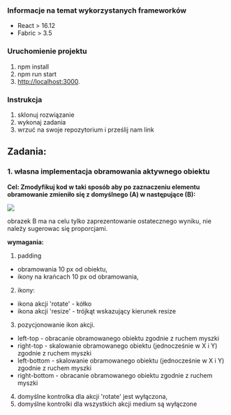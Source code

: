 
### Informacje na temat wykorzystanych frameworków

- React > 16.12
- Fabric > 3.5

### Uruchomienie projektu

1. npm install
2. npm run start
3. [http://localhost:3000](http://localhost:3000).

### Instrukcja
1. sklonuj rozwiązanie 
2. wykonaj zadania
3. wrzuć na swoje repozytorium i prześlij nam link

## Zadania:

### 1. własna implementacja obramowania aktywnego obiektu
**Cel: Zmodyfikuj kod w taki sposób aby po zaznaczeniu elementu obramowanie zmieniło się z domyślnego (A) w następujące (B):**

![](http://nullgravity.eu/github/test_custom_border.png)

obrazek B ma na celu tylko zaprezentowanie ostatecznego wyniku, nie należy sugerowac się proporcjami.

**wymagania:**
1. padding 
- obramowania 10 px od obiektu,
- ikony na krańcach 10 px od obramowania,
2. ikony:
- ikona akcji 'rotate' - kółko
- ikona akcji 'resize' - trójkąt wskazujący kierunek resize
3. pozycjonowanie ikon akcji.
- left-top - obracanie obramowanego obiektu zgodnie z ruchem myszki
- right-top - skalowanie obramowanego obiektu (jednocześnie w X i Y) zgodnie z ruchem myszki
- left-bottom - skalowanie obramowanego obiektu (jednocześnie w X i Y) zgodnie z ruchem myszki
- right-bottom - obracanie obramowanego obiektu zgodnie z ruchem myszki
4. domyślne kontrolka dla akcji 'rotate' jest wyłączona,
5. domyślne kontrolki dla wszystkich akcji medium są wyłączone
